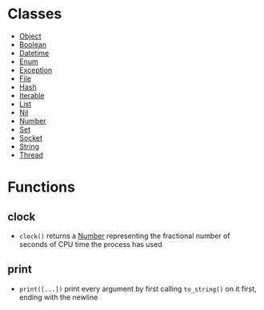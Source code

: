# Classes

- [Object](object.md)
- [Boolean](boolean.md)
- [Datetime](datetime.md)
- [Enum](enum.md)
- [Exception](exception.md)
- [File](file.md)
- [Hash](hash.md)
- [Iterable](iterable.md)
- [List](list.md)
- [Nil](nil.md)
- [Number](number.md)
- [Set](set.md)
- [Socket](socket.md)
- [String](string.md)
- [Thread](thread.md)

# Functions
## clock
- `clock()` returns a [Number](number.md) representing the fractional number of seconds of CPU time the process has used

## print
- `print([...])` print every argument by first calling `to_string()` on it first, ending with the newline
